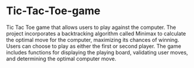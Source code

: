 # Tic-Tac-Toe-game
Tic Tac Toe game that allows users to play against the computer. 
The project incorporates a backtracking algorithm called Minimax to calculate the optimal move for the computer, maximizing its chances of winning.
Users can choose to play as either the first or second player. 
The game includes functions for displaying the playing board, validating user moves, and determining the optimal computer move.
